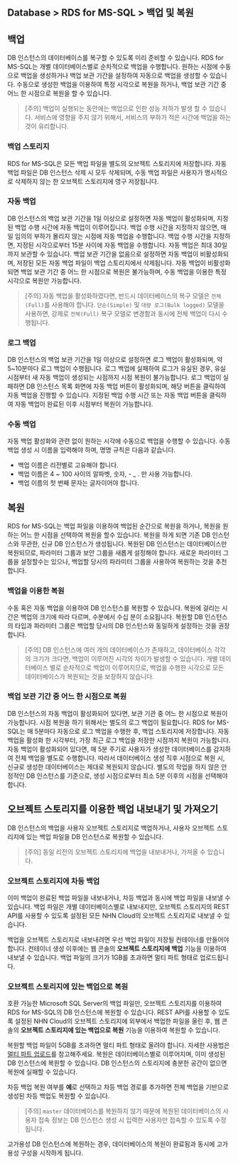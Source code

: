 ## Database > RDS for MS-SQL > 백업 및 복원

## 백업

DB 인스턴스의 데이터베이스를 복구할 수 있도록 미리 준비할 수 있습니다. RDS for MS-SQL는 개별 데이터베이스별로 순차적으로 백업을 수행합니다. 
원하는 시점에 수동으로 백업을 생성하거나 백업 보관 기간을 설정하여 자동으로 백업을 생성할 수 있습니다.
수동으로 생성한 백업을 이용하여 특정 시각으로 복원을 하거나, 백업 보관 기간 중 어느 한 시점으로 복원을 할 수 있습니다.

> [주의]
> 백업이 실행되는 동안에는 백업으로 인한 성능 저하가 발생 할 수 있습니다. 
> 서비스에 영향을 주지 않기 위해서, 서비스의 부하가 적은 시간에 백업을 하는 것이 유리합니다.

### 백업 스토리지

RDS for MS-SQL은 모든 백업 파일을 별도의 오브젝트 스토리지에 저장합니다.
자동 백업 파일은 DB 인스턴스 삭제 시 모두 삭제되며, 수동 백업 파일은 사용자가 명시적으로 삭제하지 않는 한 오브젝트 스토리지에 영구 저장됩니다.

### 자동 백업

DB 인스턴스의 백업 보관 기간을 1일 이상으로 설정하면 자동 백업이 활성화되며, 지정된 백업 수행 시간에 자동 백업이 이루어집니다. 백업 수행 시간을 지정하지 않으면, 매일 임의의 부하가 몰리지 않는 시점에 자동 백업을 수행합니다. 백업 수행 시간을 지정하면, 지정된 시각으로부터 15분 사이에 자동 백업을 수행합니다. 자동 백업은 최대 30일까지 보관할 수 있습니다. 백업 보관 기간을 없음으로 설정하면 자동 백업이 비활성화되며, 저장된 모든 자동 백업 파일이 백업 스토리지에서 삭제됩니다. 자동 백업이 비활성화되면 백업 보관 기간 중 어느 한 시점으로 복원은 불가능하며, 수동 백업을 이용한 특정 시각으로 복원만 가능합니다.

> [주의]
> 자동 백업을 활성화하였다면, 반드시 데이터베이스의 복구 모델은 `전체(Full)`를 사용해야 합니다.
> `단순(Simple)` 및 `대량 로그(Bulk logged)` 모델을 사용하면, 강제로 `전체(Full)` 복구 모델로 변경함과 동시에 전체 백업이 다시 수행됩니다.

### 로그 백업

DB 인스턴스의 백업 보관 기간을 1일 이상으로 설정하면 로그 백업이 활성화되며, 약 5~10분마다 로그 백업이 수행됩니다.
로그 백업에 실패하여 로그가 유실된 경우, 유실 시점부터 새 자동 백업이 생성되는 시점까지 시점 복원이 불가능합니다. 로그 백업이 실패하면 DB 인스턴스 목록 화면에 자동 백업 버튼이 활성화되며, 해당 버튼을 클릭하여 자동 백업을 진행할 수 있습니다.
지정된 백업 수행 시간 또는 자동 백업 버튼을 클릭하여 자동 백업이 완료된 이후 시점부터 복원이 가능합니다.

### 수동 백업

자동 백업 활성화와 관련 없이 원하는 시각에 수동으로 백업을 수행할 수 있습니다. 수동 백업 생성 시 이름을 입력해야 하며, 명명 규칙은 다음과 같습니다.

* 백업 이름은 리전별로 고유해야 합니다.
* 백업 이름은 4 ~ 100 사이의 알파벳, 숫자, - _ . 만 사용 가능합니다.
* 백업 이름의 첫 번째 문자는 글자이어야 합니다.

## 복원

RDS for MS-SQL는 백업 파일을 이용하여 백업된 순간으로 복원을 하거나, 복원을 원하는 어느 한 시점을 선택하여 복원을 할수 있습니다. 복원을 하게 되면 기존 DB 인스턴스와 무관한, 신규 DB 인스턴스가 생성됩니다. 복원된 DB 인스턴스는 데이터베이스만 복원되므로, 파라미터 그룹과 보안 그룹을 새롭게 설정해야 합니다. 새로운 파라미터 그룹을 설정할수는 있으나, 백업할 당시의 파라미터 그룹을 사용하여 복원하는 것을 추천합니다.

### 백업을 이용한 복원

수동 혹은 자동 백업을 이용하여 DB 인스턴스를 복원할 수 있습니다. 복원에 걸리는 시간은 백업의 크기에 따라 다르며, 수분에서 수십 분이 소요됩니다. 
복원할 DB 인스턴스의 타입과 파라미터 그룹은 백업할 당시의 DB 인스턴스와 동일하게 설정하는 것을 권장합니다.

> [주의]
> DB 인스턴스에 여러 개의 데이터베이스가 존재하고, 데이터베이스 각각의 크기가 크다면, 백업이 이루어진 시각의 차이가 발생할 수 있습니다.
> 개별 데이터베이스 별로 순차적으로 백업이 이루어지므로, 백업을 수행한 시각으로 모든 데이터베이스가 복원되는 것을 보장하지 않습니다. 

### 백업 보관 기간 중 어느 한 시점으로 복원

DB 인스턴스의 자동 백업이 활성화되어 있다면, 보관 기관 중 어느 한 시점으로 복원이 가능합니다. 시점 복원을 하기 위해서는 별도의 로그 백업이 필요합니다. RDS for MS-SQL는 매 5분마다 자동으로 로그 백업을 수행한 후, 백업 스토리지에 저장합니다. 자동 백업을 활성화 한 시각부터, 가장 최근 로그 백업을 저장한 시점까지 복원이 가능합니다.
자동 백업이 활성화되어 있다면, 매 5분 주기로 사용자가 생성한 데이터베이스를 감지하여 전체 백업을 별도로 수행합니다. 따라서 데이터베이스 생성 직후 시점으로 복원 시, 신규로 생성한 데이터베이스는 제대로 복원되지 않습니다. 별도의 작업을 하지 않은 안정적인 DB 인스턴스를 기준으로, 생성 시점으로부터 최소 5분 이후의 시점을 선택해야 합니다.

## 오브젝트 스토리지를 이용한 백업 내보내기 및 가져오기

DB 인스턴스의 백업을 사용자 오브젝트 스토리지로 백업하거나, 사용자 오브젝트 스토리지에 있는 백업 파일을 DB 인스턴스로 복원할 수 있습니다.

> [주의]
> 동일 리전의 오브젝트 스토리지에 백업을 내보내거나, 가져올 수 있습니다.

### 오브젝트 스토리지에 차등 백업

이미 백업이 완료된 백업 파일을 내보내거나, 차등 백업과 동시에 백업 파일을 내보낼 수 있습니다. 백업 파일은 개별 데이터베이스별로 내보내지만, 오브젝트 스토리지의 REST API를 사용할 수 있도록 설정된 모든 NHN Cloud의 오브젝트 스토리지로 내보낼 수 있습니다.

백업을 오브젝트 스토리지로 내보내려면 우선 백업 파일이 저장될 컨테이너를 만들어야 합니다. 컨테이너 생성 이후에는 웹 콘솔의 **오브젝트 스토리지에 백업** 기능을 이용하여 내보낼 수 있습니다. 
백업 파일의 크기가 1GB를 초과하면 멀티 파트 형태로 업로드됩니다.

### 오브젝트 스토리지에 있는 백업으로 복원

호환 가능한 Microsoft SQL Server의 백업 파일만, 오브젝트 스토리지를 이용하여 RDS for MS-SQL의 DB 인스턴스에 복원할 수 있습니다.
REST API를 사용할 수 있도록 설정된 NHN Cloud의 오브젝트 스토리지에 외부에서 백업한 파일을 올린 후, 웹 콘솔의 **오브젝트 스토리지에 있는 백업으로 복원** 기능을 이용하여 복원할 수 있습니다.

복원할 백업 파일이 5GB를 초과하면 멀티 파트 형태로 올려야 합니다. 자세한 사용법은 [멀티 파트 업로드](https://docs.toast.com/ko/Storage/Object%20Storage/ko/api-guide/#_53)를 참고해주세요.
복원은 데이터베이스별로 이루어지며, 이미 생성된 DB 인스턴스에 복원할 수 있습니다. DB 인스턴스의 스토리지에 충분한 공간이 없으면 복원에 실패할 수 있습니다.

차등 백업 복원 여부를 **예**로 선택하고 차등 백업 경로를 추가하면 전체 백업을 기반으로 생성된 차등 백업도 복원할 수 있습니다.

> [주의]
> `master` 데이터베이스를 복원하지 않기 때문에 복원된 데이터베이스의 사용자 접속 정보는 DB 인스턴스 생성 시 입력한 사용자만 접속할 수 있도록 수정됩니다.

고가용성 DB 인스턴스에 복원하는 경우, 데이터베이스의 복원이 완료됨과 동시에 고가용성 구성을 시작하게 됩니다. 